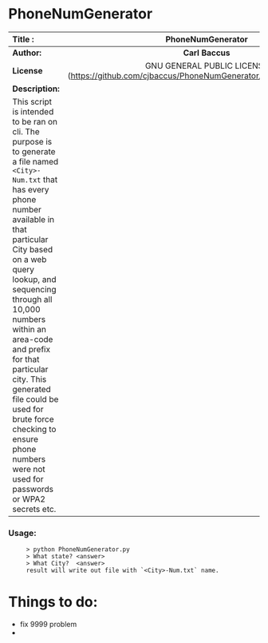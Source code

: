 # PhoneNumGenerator

| Title :|PhoneNumGenerator|
|:------|:------:|
|**Author:**|**Carl Baccus**|
|**License**|GNU GENERAL PUBLIC LICENSE (https://github.com/cjbaccus/PhoneNumGenerator/blob/master/LICENSE)|
|**Description:**|
|This script is intended to be ran on cli.  The purpose is to generate a file named `<City>-Num.txt` that has every phone number available in that particular City based on a web query lookup, and sequencing through all 10,000 numbers within an area-code and prefix for that particular city. This generated file could be used for brute force checking to ensure phone numbers were not used for passwords or WPA2 secrets etc.|

### Usage:

```  
	 > python PhoneNumGenerator.py
	 > What state? <answer>
	 > What City?  <answer>
	 result will write out file with `<City>-Num.txt` name.
```


 

# Things to do:
* fix 9999 problem
* 